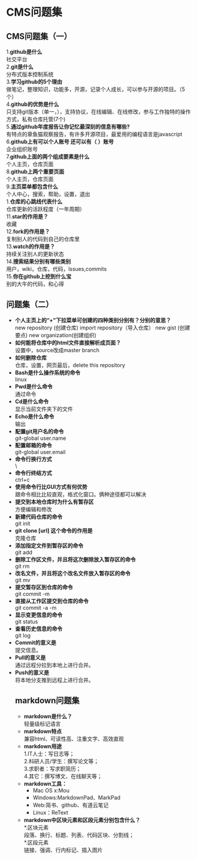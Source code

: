 # CMS问题集  
## CMS问题集（一）  
1.**github是什么**  
    社交平台  
2.**git是什么**  
  分布式版本控制系统  
3.**学习github的5个理由**  
做笔记，整理知识，功能多，开源，记录个人成长，可以参与开源的项目。（5个）  
4.**github的优势是什么**  
只支持git版本（单一，），支持协议，在线编辑、在线修改，参与工作独特的操作方式，私有仓库托管(7个)  
5.**通过github年度报告让你记忆最深刻的信息有哪些?**  
  有特点的章鱼猫观察报告，有许多开源项目，最爱用的编程语言是javascript  
6.**github上有可以个人账号 还可以有（ ）账号**  
  企业组织账号  
7.**github上面的两个组成要素是什么**   
  个人主页，仓库页面  
8.**github上两个重要页面**  
   个人主页，仓库页面  
9.**主页菜单都包含什么**  
  个人中心，搜索，帮助，设置，退出  
1.**仓库的心跳线代表什么**  
  仓库更新的活跃程度（一年周期）  
11.**star的作用是？**  
  收藏  
12.**fork的作用是？**  
  复制别人的代码到自己的仓库里  
13.**watch的作用是？**  
  持续关注别人的更新状态  
14.**搜索结果分别有哪些类别**  
  用户，wiki，仓库，代码，lssues,commits  
15.**你在github上挖到什么宝**  
  别的大牛的代码，和心得  
## 问题集（二）
+ **个人主页上的“+”下拉菜单可创建的四种类别分别有？分别的意思？**  
  new repository  (创建仓库) import repository（导入仓库） new gist (创建要点)  new organization(创建组织)   
+ **如何能将仓库中的html文件直接解析成页面？**  
  设置中，source改成master branch  
+ **如何删除仓库**  
  仓库，设置，网页最后，delete this repository  
+ **Bash是什么操作系统的命令**  
  linux  
+ **Pwd是什么命令**  
  通过命令
+ **Cd是什么命令**  
  显示当前文件夹下的文件  
+ **Echo是什么命令**  
  输出
+ **配置git用户名的命令**  
  git-global user.name  
+ **配置邮箱的命令**  
  git-global user.email  
+ **命令行换行方式**  
  \  
+ **命令行终结方式**  
  ctrl+c  
+ **使用命令行比GUI方式有何优势**  
  跟命令相比比较直观，格式化窗口。俩种途径都可以解决  
+ **提交到本地仓库时为什么有暂存区**  
  方便编辑和修改  
+ **新建代码仓库的命令**  
  git init  
+ **git clone [url] 这个命令的作用是**  
  克隆仓库  
+ **添加指定文件到暂存区的命令**  
  git add  
+ **删除工作区文件，并且将这次删除放入暂存区的命令**  
  git rm  
+ **改名文件，并且将这个改名文件放入暂存区的命令**  
  git mv  
+ **提交暂存区到仓库的命令**  
  git commit -m  
+ **直接从工作区提交到仓库的命令**  
  git commit -a -m  
+ **显示变更信息的命令**  
  git status  
+ **查看历史信息的命令**  
  git log  
+ **Commit的意义是**  
  提交信息。  
+ **Pull的意义是**  
  通过远程分拉到本地上进行合并。  
+ **Push的意义是**  
  将本地分支推到远程上进行合并。  
  ## markdown问题集
  - **markdown是什么？**  
  轻量级标记语言
  - **markdown特点**  
  兼容html、可读性高、注重文字、高效直观  
  - **markdown用途**  
  1.IT人士：写日志等；  
  2.科研人员/学生：撰写论文等；  
  3.求职者：写求职简历；  
  4.其它：撰写博文、在线聊天等；  
  - **markdown工具：**  
    + Mac OS x:Mou
    + Windows:MarkdownPad、MarkPad  
    + Web:简书、github、有道云笔记
    + Linux：ReText  
  - **markdown中区块元素和区段元素分别包含什么？**  
     *.区块元素  
     段落、换行、标题、列表、代码区块、分割线；  
     *.区段元素  
     链接、强调、行内标记、插入图片  
